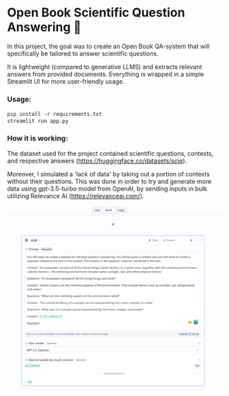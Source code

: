 # Open Book Scientific Question Answering 🤖
In this project, the goal was to create an Open Book QA-system that will specifically be tailored to answer scientific questions.

It is lightweight (compared to generative LLMS) and extracts relevant answers from provided documents. Everything is wrapped in a simple
Streamlit UI for more user-friendly usage. 

### Usage:
```
pip install -r requirements.txt
streamlit run app.py
```
### How it is working: 
The dataset used for the project contained scientific questions, contexts, and respective answers (https://huggingface.co/datasets/sciq).

Moreover, I simulated a 'lack of data' by taking out a portion of contexts without their questions. This was done in order to try and
generate more data using gpt-3.5-turbo model from OpenAI, by sending inputs in bulk utilizing Relevance AI (https://relevanceai.com/).

![alt text](https://github.com/marticampgin/open_book_qa/blob/main/rel_img/prompt.png)
